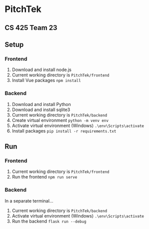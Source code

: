 # PitchTek
## CS 425 Team 23

## Setup

### Frontend
1. Download and install node.js
2. Current working directory is `PitchTek/frontend`
3. Install Vue packages 
    ```npm install```

### Backend
1. Download and install Python
2. Download and install sqlite3
3. Current working directory is `PitchTek/backend`
4. Create virtual environment 
    ```python -m venv env```
5. Activate virtual environment (Windows)
    ```.\env\Scripts\activate```
6. Install packages 
    ```pip install -r requirements.txt```

## Run

### Frontend
1. Current working directory is `PitchTek/frontend`
2. Run the frontend 
    ```npm run serve```

### Backend
In a separate terminal...
1. Current working directory is `PitchTek/backend`
2. Activate virtual environment (Windows) 
    ```.\env\Scripts\activate```
3. Run the backend 
    ```flask run --debug```
